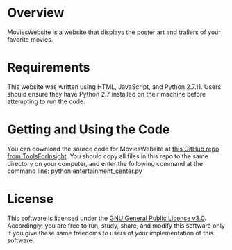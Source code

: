 # Overview

MoviesWebsite is a website that displays the poster art and trailers of your favorite movies.

# Requirements

This website was written using HTML, JavaScript, and Python 2.7.11.  Users should ensure they have Python 2.7 installed on their machine before attempting to run the code.

# Getting and Using the Code

You can download the source code for MoviesWebsite at [this GitHub repo from ToolsForInsight](https://github.com/ToolsForInsight/MoviesWebsite).  You should copy all files in this repo to the same directory on your computer, and enter the following command at the command line:
python entertainment_center.py

# License

This software is licensed under the [GNU General Public License v3.0](https://www.gnu.org/licenses/gpl.html).  Accordingly, you are free to run, study, share, and modify this software only if you give these same freedoms to users of *your* implementation of this software.